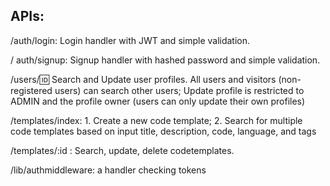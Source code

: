 ## APIs:

/auth/login: Login handler with JWT and  simple validation.

/ auth/signup: Signup handler with hashed password and simple validation.

/users/:id: Search and Update user profiles. All users and visitors (non-registered users) can search other users; Update profile is restricted to ADMIN and the profile owner (users can only update their own profiles)

/templates/index: 1. Create a new code template; 2. Search for multiple code templates based on input title, description, code, language, and tags

/templates/:id : Search, update, delete codetemplates.



/lib/authmiddleware: a handler checking tokens

